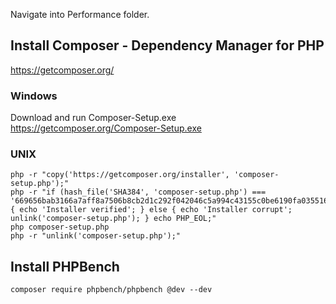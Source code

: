 Navigate into Performance folder. 

## Install Composer - Dependency Manager for PHP  
https://getcomposer.org/

### Windows
Download and run Composer-Setup.exe https://getcomposer.org/Composer-Setup.exe

### UNIX

    php -r "copy('https://getcomposer.org/installer', 'composer-setup.php');"
    php -r "if (hash_file('SHA384', 'composer-setup.php') === '669656bab3166a7aff8a7506b8cb2d1c292f042046c5a994c43155c0be6190fa0355160742ab2e1c88d40d5be660b410') { echo 'Installer verified'; } else { echo 'Installer corrupt'; unlink('composer-setup.php'); } echo PHP_EOL;"
    php composer-setup.php
    php -r "unlink('composer-setup.php');"
    
## Install PHPBench
    
    composer require phpbench/phpbench @dev --dev
